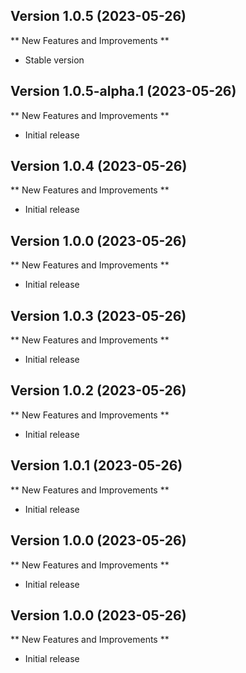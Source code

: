 
## Version 1.0.5 (2023-05-26)

** New Features and Improvements **

- Stable version

## Version 1.0.5-alpha.1 (2023-05-26)

** New Features and Improvements **

- Initial release

## Version 1.0.4 (2023-05-26)

** New Features and Improvements **

- Initial release

## Version 1.0.0 (2023-05-26)

** New Features and Improvements **

- Initial release

## Version 1.0.3 (2023-05-26)

** New Features and Improvements **

- Initial release

## Version 1.0.2 (2023-05-26)

** New Features and Improvements **

- Initial release

## Version 1.0.1 (2023-05-26)

** New Features and Improvements **

- Initial release

## Version 1.0.0 (2023-05-26)

** New Features and Improvements **

- Initial release

## Version 1.0.0 (2023-05-26)

** New Features and Improvements **

- Initial release
